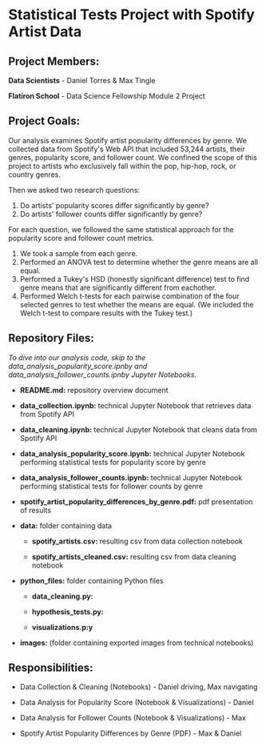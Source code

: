 # Statistical Tests Project with Spotify Artist Data

## Project Members:

**Data Scientists** - Daniel Torres & Max Tingle

**Flatiron School** - Data Science Fellowship Module 2 Project

## Project Goals:

Our analysis examines Spotify artist popularity differences by genre. We collected data from Spotify's Web API that included 53,244 artists, their genres, popularity score, and follower count. We confined the scope of this project to artists who exclusively fall within the pop, hip-hop, rock, or country genres.

Then we asked two research questions:
1) Do artists' popularity scores differ significantly by genre?
2) Do artists' follower counts differ significantly by genre?

For each question, we followed the same statistical approach for the popularity score and follower count metrics.
1. We took a sample from each genre. 
2. Performed an ANOVA test to determine whether the genre means are all equal.
3. Performed a Tukey's HSD (honestly significant difference) test to find genre means that are significantly different from eachother.
4. Performed Welch t-tests for each pairwise combination of the four selected genres to test whether the means are equal. (We included the Welch t-test to compare results with the Tukey test.)


## Repository Files:

*To dive into our analysis code, skip to the data_analysis_popularity_score.ipnby and data_analysis_follower_counts.ipnby Jupyter Notebooks.*

- **README.md:** repository overview document

- **data_collection.ipynb:** technical Jupyter Notebook that retrieves data from Spotify API

- **data_cleaning.ipynb:** technical Jupyter Notebook that cleans data from Spotify API

- **data_analysis_popularity_score.ipynb:** technical Jupyter Notebook performing statistical tests for popularity score by genre

- **data_analysis_follower_counts.ipynb:** technical Jupyter Notebook performing statistical tests for follower counts by genre

- **spotify_artist_popularity_differences_by_genre.pdf:** pdf presentation of results

- **data:** folder containing data

  - **spotify_artists.csv:** resulting csv from data collection notebook

  - **spotify_artists_cleaned.csv:** resulting csv from data cleaning notebook

- **python_files:** folder containing Python files

  - **data_cleaning.py:**

  - **hypothesis_tests.py:**

  - **visualizations.p:y**

- **images:** (folder containing exported images from technical notebooks)


## Responsibilities:

- Data Collection & Cleaning (Notebooks) - Daniel driving, Max navigating

- Data Analysis for Popularity Score (Notebook & Visualizations) - Daniel

- Data Analysis for Follower Counts (Notebook & Visualizations) - Max

- Spotify Artist Popularity Differences by Genre (PDF) - Max & Daniel

